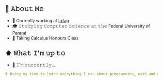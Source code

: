 ## :book: 𝙰𝚋𝚘𝚞𝚝 𝙼𝚎
- 💼 Currently working at <a href="https://iotag.com.br/">IoTag</a>
- 🎓 𝚂𝚝𝚞𝚍𝚢𝚒𝚗𝚐 𝙲𝚘𝚖𝚙𝚞𝚝𝚎𝚛 𝚂𝚌𝚒𝚎𝚗𝚌𝚎 𝚊𝚝 𝚝𝚑𝚎 Federal University of Paraná
- 🧠 Taking Calculus Honours Class 
## ⬆ 𝚆𝚑𝚊𝚝 𝙸'𝚖 𝚞𝚙 𝚝𝚘
- 🔨 𝙸'𝚖 𝚌𝚞𝚛𝚛𝚎𝚗𝚝𝚕𝚢...
```yaml
⏳ Using my time to learn everything I can about programming, math and music ⏳
```
